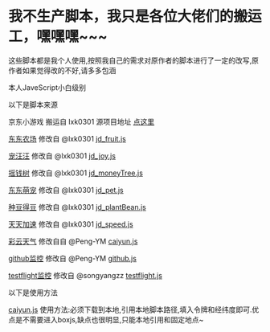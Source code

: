 # 我不生产脚本，我只是各位大佬们的搬运工，嘿嘿嘿~~~

这些脚本都是我个人使用,按照我自己的需求对原作者的脚本进行了一定的改写,原作者如果觉得改的不好,请多多包涵

本人JaveScript小白级别

以下是脚本来源

京东小游戏 搬运自 lxk0301 源项目地址 [点这里](https://github.com/lxk0301/scripts)

[东东农场](https://github.com/chiupam/Scripts/blob/master/jd_fruit.js) 修改自 @lxk0301 [jd_fruit.js](https://github.com/chiupam/Scripts/blob/master/jd_fruit.js)

[宠汪汪](https://github.com/chiupam/Scripts/blob/master/jd_fruit.js) 修改自 @lxk0301 [jd_joy.js](https://github.com/chiupam/Scripts/blob/master/jd_fruit.js)

[摇钱树](https://github.com/chiupam/Scripts/blob/master/jd_fruit.js) 修改自 @lxk0301 [jd_moneyTree.js](https://github.com/chiupam/Scripts/blob/master/jd_fruit.js)

[东东萌宠](https://github.com/chiupam/Scripts/blob/master/jd_fruit.js) 修改自 @lxk0301 [jd_pet.js](https://github.com/chiupam/Scripts/blob/master/jd_fruit.js)

[种豆得豆](https://github.com/chiupam/Scripts/blob/master/jd_fruit.js) 修改自 @lxk0301 [jd_plantBean.js](https://github.com/chiupam/Scripts/blob/master/jd_fruit.js)

[天天加速](https://github.com/chiupam/Scripts/blob/master/jd_fruit.js) 修改自 @lxk0301 [jd_speed.js](https://github.com/chiupam/Scripts/blob/master/jd_fruit.js)

[彩云天气](https://github.com/chiupam/Scripts/blob/master/caiyun.js) 修改自自 @Peng-YM [caiyun.js](https://github.com/Peng-YM/QuanX/blob/master/Tasks/caiyun.js)

[github监控](https://github.com/chiupam/Scripts/blob/master/GitHub.js) 修改自 @Peng-YM [github.js](https://github.com/Peng-YM/QuanX/blob/master/Tasks/github.js)

[testflight监控](https://github.com/chiupam/Scripts/blob/master/testflight.js) 修改自 @songyangzz [testflight.js](https://github.com/songyangzz/QxScripts/blob/master/testflight.js)

以下是使用方法

[caiyun.js](https://github.com/chiupam/Scripts/blob/master/caiyun.js) 使用方法:必须下载到本地,引用本地脚本路径,填入令牌和经纬度即可.优点是不需要进入boxjs,缺点也很明显,只能本地引用和固定地点~
